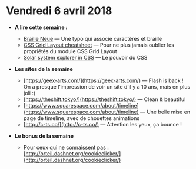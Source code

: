 Vendredi 6 avril 2018
===========================

- **A lire cette semaine :**
    + [Braille Neue](http://brailleneue.com/) — Une typo qui associe caractères et braille
    + [CSS Grid Layout cheatsheet](https://www.alsacreations.com/xmedia/tools/grid-cheatsheet.pdf) — Pour ne plus jamais oublier les propriétés du module CSS Grid Layout
    + [Solar system explorer in CSS](https://codepen.io/jcoulterdesign/full/ZxXbeP/) — Le pouvoir du CSS
    
- **Les sites de la semaine**
    + [https://geex-arts.com/](https://geex-arts.com/) — Flash is back ! On a presque l’impression de voir un site d’il y a 10 ans, mais en plus joli :)
    + [https://theshift.tokyo/](https://theshift.tokyo/) — Clean & beautiful
    + [https://www.squarespace.com/about/timeline](https://www.squarespace.com/about/timeline) — Une belle mise en page de timeline, avec de chouettes animations
    + [http://c-ts.co/](http://c-ts.co/) — Attention les yeux, ça bounce !
    
- **Le bonus de la semaine**
    + Pour ceux qui ne connaissent pas : [http://orteil.dashnet.org/cookieclicker/](http://orteil.dashnet.org/cookieclicker/)
    